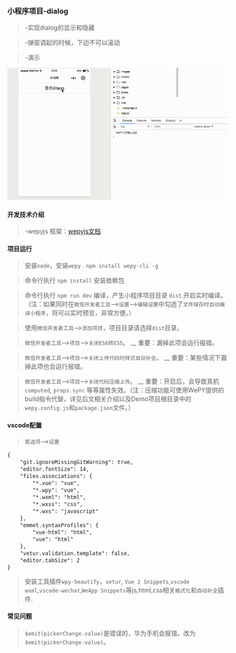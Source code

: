 ### 小程序项目-dialog

> -实现dialog的显示和隐藏

> -弹窗调起的时候，下边不可以滚动

> -演示

![演示](https://github.com/webdzq/wpy-wx-dialog/blob/master/dialog.gif)
#### 开发技术介绍

> -wepyjs 框架：[wepyjs文档](https://tencent.github.io/wepy/document.html)


#### 项目运行

> 安装`node`，安装`wepy` . `npm install wepy-cli -g`

> 命令行执行 `npm install` 安装依赖包

> 命令行执行 `npm run dev` 编译，产生小程序项目目录 `dist`.开启实时编译。（注：如果同时在`微信开发者工具`-->`设置`-->`编辑设置`中勾选了`文件保存时自动编译小程序`，将可以实时预览，非常方便。）

> 使用`微信开发者工具`-->`添加项目`，项目目录请选择`dist`目录。

> `微信开发者工具`-->`项目`-->`关闭ES6转ES5`。 __ 重要：漏掉此项会运行报错。

> `微信开发者工具`-->`项目`-->`关闭上传代码时样式自动补全`。 __ 重要：某些情况下漏掉此项也会运行报错。

> `微信开发者工具`-->`项目`-->`关闭代码压缩上传`。 __ 重要：开启后，会导致真机`computed`, `props.sync` 等等属性失效。（注：压缩功能可使用WePY提供的build指令代替，详见后文相关介绍以及Demo项目根目录中的`wepy.config.js`和`package.json`文件。）

#### vscode配置

> `首选项`-->`设置`
```
{
    "git.ignoreMissingGitWarning": true,
    "editor.fontSize": 14,
    "files.associations": {
        "*.vue": "vue",
        "*.wpy": "vue",
        "*.wxml": "html",
        "*.wxss": "css",
        "*.wxs": "javascript"
    },
    "emmet.syntaxProfiles": {
        "vue-html": "html",
        "vue": "html"
    },
    "vetur.validation.template": false,
    "editor.tabSize": 2
}
```
> 安装工具插件`wpy-beautify`，`vetur`, `Vue 2 Snippets`,`vscode wxml`,`vscode-wechat`,`WeApp Snippets`等js,html,css相关`格式化`和`自动补全`插件.

#### 常见问题

> `$emit(pickerChange.value)`是错误的，华为手机会报错。改为`$emit(pickerChange-value)`。


